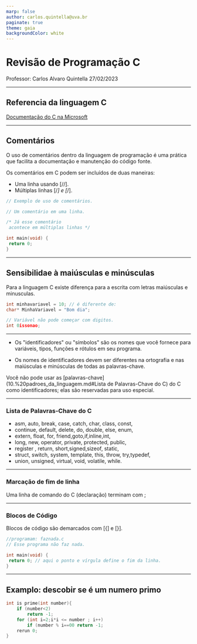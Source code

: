 ```yaml
---
marp: false
author: carlos.quintella@uva.br
paginate: true
theme: gaia
backgroundColor: white
---
```


# Revisão de Programação C #

Professor: Carlos Alvaro Quintella
27/02/2023

---

## Referencia da linguagem C ##

[Documentação do C na Microsoft](https://learn.microsoft.com/en-us/cpp/c-language/?view=msvc-170)

---

## Comentários ##

O uso de comentários dentro da linguagem de programação é uma prática que facilita a documentação e manutenção do código fonte.

Os comentários em C podem ser incluídos de duas maneiras:

* Uma linha usando [//].
* Múltiplas linhas [/*] e [*/].

````c
// Exemplo de uso de comentários.

// Um comentário em uma linha.

/* Já esse comentário
 acontece em múltiplas linhas */

int main(void) {
 return 0;
}

````

---

## Sensibilidae à maiúsculas e minúsculas ##

Para a linguagem C existe diferença para a escrita com letras maiúsculas e minusculas.

````c
int minhavariavel = 10; // é diferente de:
char* MinhaVariavel = "Bom dia";

// Variável não pode começar com digitos.
int 0issonao; 
````

---

* Os "identificadores" ou "símbolos" são os nomes que você fornece para variáveis, tipos, funções e rótulos em seu programa.

* Os nomes de identificadores devem ser diferentes na ortografia e nas maiúsculas e minúsculas de todas as palavras-chave.

Você não pode usar as [palavras-chave](10.%20padroes_da_linguagem.md#Lista de Palavras-Chave do C) do C como identificadores; elas são reservadas para uso especial.

---

### Lista de Palavras-Chave do C ###

* asm, auto, break, case, catch, char, class, const,
* continue, default, delete, do, double, else, enum,
* extern, float, for, friend,goto,if,inline,int,
* long, new, operator, private, protected, public,
* register , return, short,signed,sizeof, static,
* struct, switch, system, template, this, throw, try,typedef,
* union, unsigned, virtual, void, volatile, while.

---

### Marcação de fim de linha ###

Uma linha de comando do C (declaração) terminam com ;

---

### Blocos de Código ###

Blocos de código são demarcados com [{] e [}].

````c
//programam: faznada.c
// Esse programa não faz nada.

int main(void) {
 return 0; // aqui o ponto e vírgula define o fim da linha.
}

````

---

## Examplo: descobir se é um numero primo ##

````c
int is prime(int number){
    if (number<2)
        return -1;
    for (int i=2;i*i <= number ; i++)
        if (number % i==00 return -1;
    rerun 0;
}
        
````
